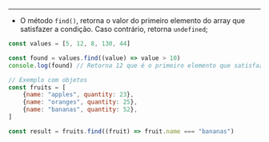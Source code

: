 ___
- O método `find()`, retorna o valor do primeiro elemento do array que satisfazer a condição. Caso contrário, retorna `undefined`;
```js
const values = [5, 12, 8, 130, 44]

const found = values.find((value) => value > 10)
console.log(found) // Retorna 12 que é o primeiro elemento que satisfaz a condição passada;

// Exemplo com objetos
const fruits = [
	{name: "apples", quantity: 23},
	{name: "oranges", quantity: 25},
	{name: "bananas", quantity: 52},
]

const result = fruits.find((fruit) => fruit.name === "bananas")
```